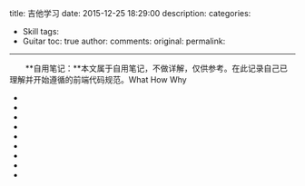 title: 吉他学习
date: 2015-12-25 18:29:00
description: 
categories:
- Skill
tags:
- Guitar
toc: true
author:
comments:
original:
permalink: 
---

　　**自用笔记：**本文属于自用笔记，不做详解，仅供参考。在此记录自己已理解并开始遵循的前端代码规范。What How Why
<!-- more -->



- []( "")
- []( "")
- []( "")
- []( "")
- []( "")
- []( "")
- []( "")
- []( "")
- []( "")